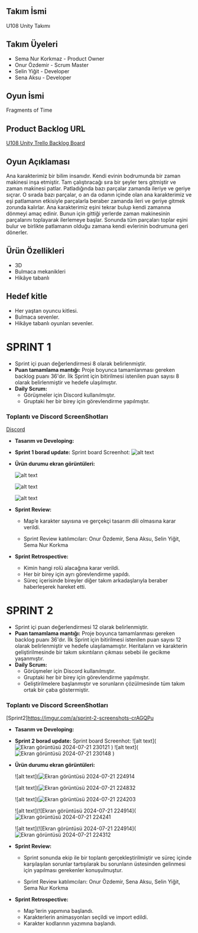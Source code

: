 

## Takım İsmi

U108 Unity Takımı

## Takım Üyeleri

- Sema Nur Korkmaz - Product Owner
- Onur Özdemir - Scrum Master
- Selin Yiğit - Developer
- Sena Aksu - Developer

## Oyun İsmi

Fragments of Time

## Product Backlog URL

[U108 Unity Trello Backlog Board](https://semakorkmaz.atlassian.net/jira/software/projects/KAN/boards/1)

## Oyun Açıklaması

Ana karakterimiz bir bilim insanıdır. Kendi evinin bodrumunda bir zaman makinesi inşa etmiştir. Tam çalıştıracağı sıra bir şeyler ters gitmiştir ve zaman makinesi patlar. Patladığında bazı parçalar zamanda ileriye ve geriye sıçrar. O sırada bazı parçalar, o an da odanın içinde olan ana karakterimiz ve eşi patlamanın etkisiyle parçalarla beraber zamanda ileri ve geriye gitmek zorunda kalırlar. Ana karakterimiz eşini tekrar bulup kendi zamanına dönmeyi amaç edinir. Bunun için gittiği yerlerde zaman makinesinin parçalarını toplayarak ilerlemeye başlar. Sonunda tüm parçaları toplar eşini bulur ve birlikte patlamanın olduğu zamana kendi evlerinin bodrumuna geri dönerler.

## Ürün Özellikleri

- 3D
- Bulmaca mekanikleri
- Hikâye tabanlı

## Hedef kitle

- Her yaştan oyuncu kitlesi.
- Bulmaca sevenler.
- Hikâye tabanlı oyunları sevenler.

# SPRINT 1

- Sprint içi puan değerlendirmesi 8 olarak belirlenmiştir.
- **Puan tamamlama mantığı:** Proje boyunca tamamlanması gereken backlog puanı 36'dır. İlk Sprint için bitirilmesi istenilen puan sayısı 8 olarak belirlenmiştir ve hedefe ulaşılmıştır.
- **Daily Scrum:**
  - Görüşmeler için Discord kullanılmıştır.
  - Gruptaki her bir birey için görevlendirme yapılmıştır.

### Toplantı ve Discord ScreenShotları

[Discord](https://imgur.com/a/KfvRqsL)

- **Tasarım ve Developing:**

- **Sprint 1 borad update:** Sprint board Screenhot:
  ![alt text](https://github.com/Selin-Yigit/Unity-Grup108-Bootcamp24/blob/main/ScreenShots/Ekran%20Resmi%202024-07-07%2022.22.03.png?raw=true)

- **Ürün durumu ekran görüntüleri:**

  ![alt text](https://github.com/Selin-Yigit/Unity-Grup108-Bootcamp24/blob/main/ScreenShots/image.png?raw=true)

  ![alt text](https://github.com/Selin-Yigit/Unity-Grup108-Bootcamp24/blob/main/ScreenShots/image2.png?raw=true)

  ![alt text](https://github.com/Selin-Yigit/Unity-Grup108-Bootcamp24/blob/main/ScreenShots/image3.png?raw=true)
  
- **Sprint Review:**
  - Map’e karakter sayısına ve gerçekçi tasarım dili olmasına karar verildi.

  - Sprint Review katılımcıları: Onur Özdemir, Sena Aksu, Selin Yiğit, Sema Nur Korkma

- **Sprint Retrospective:**
  - Kimin hangi rolü alacağına karar verildi.
  - Her bir birey için ayrı görevlendirme yapıldı.
  - Süreç içerisinde bireyler diğer takım arkadaşlarıyla beraber haberleşerek hareket etti.

 
# SPRINT 2

- Sprint içi puan değerlendirmesi 12 olarak belirlenmiştir.
- **Puan tamamlama mantığı:** Proje boyunca tamamlanması gereken backlog puanı 36'dır. İlk Sprint için bitirilmesi istenilen puan sayısı 12 olarak belirlenmiştir ve hedefe ulaşılamamıştır. Heritaların ve karakterin geliştirilmesinde bir takım sıkıntıların çıkması sebebi ile gecikme yaşanmıştır.
- **Daily Scrum:**
  - Görüşmeler için Discord kullanılmıştır.
  - Gruptaki her bir birey için görevlendirme yapılmıştır.
  - Geliştirilmelere başlanmıştır ve sorunların çözülmesinde tüm takım ortak bir çaba göstermiştir.

### Toplantı ve Discord ScreenShotları

[Sprint2]https://imgur.com/a/sprint-2-screenshots-crAGQPu

- **Tasarım ve Developing:**

- **Sprint 2 borad update:** Sprint board Screenhot:
  ![alt text](![Ekran görüntüsü 2024-07-21 230121](https://github.com/user-attachments/assets/265ace9a-998a-4b98-ad05-51113a388e98)
)
   ![alt text](![Ekran görüntüsü 2024-07-21 230148](https://github.com/user-attachments/assets/ec748189-e041-4212-af60-cef4d82ceb78)
)

- **Ürün durumu ekran görüntüleri:**

  ![alt text](![Ekran görüntüsü 2024-07-21 224914](https://github.com/user-attachments/assets/20a2f858-37e6-4bc0-ad46-42e1940e6d5d)

  ![alt text](![Ekran görüntüsü 2024-07-21 224832](https://github.com/user-attachments/assets/aa3de404-ef6b-44e4-a2b7-b8c16788adae)

  ![alt text](![Ekran görüntüsü 2024-07-21 224203](https://github.com/user-attachments/assets/d4e2704e-13e6-4402-bb9f-4ebf8bf08a0b)
  
  ![alt text](![Ekran görüntüsü 2024-07-21 224914](![Ekran görüntüsü 2024-07-21 224241](https://github.com/user-attachments/assets/9c7589d9-9cd2-43f2-8713-3f22457d9f87)
  
  ![alt text](![Ekran görüntüsü 2024-07-21 224914](![Ekran görüntüsü 2024-07-21 224312](https://github.com/user-attachments/assets/039a5cf9-b24e-40dc-9deb-11db5dbc328e)

- **Sprint Review:**
  - Sprint sonunda ekip ile bir toplantı gerçekleştirilmiştir ve süreç içinde karşılaşılan sorunlar tartışılarak bu sorunların üstesinden gelinmesi için yapılması gerekenler konuşulmuştur.

  - Sprint Review katılımcıları: Onur Özdemir, Sena Aksu, Selin Yiğit, Sema Nur Korkma

- **Sprint Retrospective:**
   - Map'lerin yapımına başlandı.
  - Karakterlerin animasyonları seçildi ve import edildi.
  - Karakter kodlarının yazımına başlandı.




